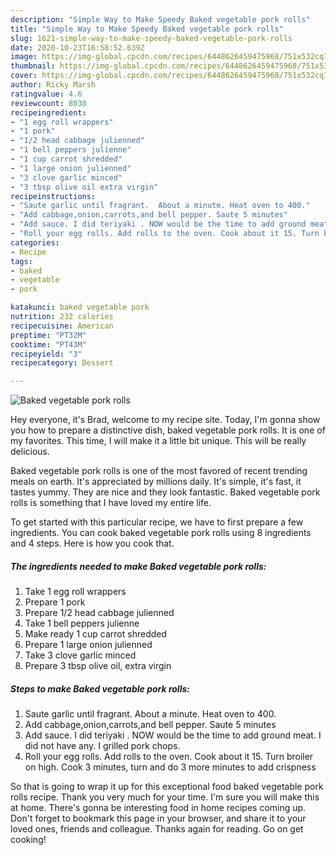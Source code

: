 ```yaml
---
description: "Simple Way to Make Speedy Baked vegetable pork rolls"
title: "Simple Way to Make Speedy Baked vegetable pork rolls"
slug: 1621-simple-way-to-make-speedy-baked-vegetable-pork-rolls
date: 2020-10-23T16:58:52.639Z
image: https://img-global.cpcdn.com/recipes/6448626459475968/751x532cq70/baked-vegetable-pork-rolls-recipe-main-photo.jpg
thumbnail: https://img-global.cpcdn.com/recipes/6448626459475968/751x532cq70/baked-vegetable-pork-rolls-recipe-main-photo.jpg
cover: https://img-global.cpcdn.com/recipes/6448626459475968/751x532cq70/baked-vegetable-pork-rolls-recipe-main-photo.jpg
author: Ricky Marsh
ratingvalue: 4.6
reviewcount: 8030
recipeingredient:
- "1 egg roll wrappers"
- "1 pork"
- "1/2 head cabbage julienned"
- "1 bell peppers julienne"
- "1 cup carrot shredded"
- "1 large onion julienned"
- "3 clove garlic minced"
- "3 tbsp olive oil extra virgin"
recipeinstructions:
- "Saute garlic until fragrant.  About a minute. Heat oven to 400."
- "Add cabbage,onion,carrots,and bell pepper. Saute 5 minutes"
- "Add sauce. I did teriyaki . NOW would be the time to add ground meat. I did not have any. I grilled pork chops."
- "Roll your egg rolls. Add rolls to the oven. Cook about it 15. Turn broiler on high. Cook 3 minutes, turn and do 3 more minutes to add crispness"
categories:
- Recipe
tags:
- baked
- vegetable
- pork

katakunci: baked vegetable pork 
nutrition: 232 calories
recipecuisine: American
preptime: "PT32M"
cooktime: "PT43M"
recipeyield: "3"
recipecategory: Dessert

---
```



![Baked vegetable pork rolls](https://img-global.cpcdn.com/recipes/6448626459475968/751x532cq70/baked-vegetable-pork-rolls-recipe-main-photo.jpg)

Hey everyone, it's Brad, welcome to my recipe site. Today, I'm gonna show you how to prepare a distinctive dish, baked vegetable pork rolls. It is one of my favorites. This time, I will make it a little bit unique. This will be really delicious.

Baked vegetable pork rolls is one of the most favored of recent trending meals on earth. It's appreciated by millions daily. It's simple, it's fast, it tastes yummy. They are nice and they look fantastic. Baked vegetable pork rolls is something that I have loved my entire life.




To get started with this particular recipe, we have to first prepare a few ingredients. You can cook baked vegetable pork rolls using 8 ingredients and 4 steps. Here is how you cook that.

<!--inarticleads1-->

##### The ingredients needed to make Baked vegetable pork rolls:

1. Take 1 egg roll wrappers
1. Prepare 1 pork
1. Prepare 1/2 head cabbage julienned
1. Take 1 bell peppers julienne
1. Make ready 1 cup carrot shredded
1. Prepare 1 large onion julienned
1. Take 3 clove garlic minced
1. Prepare 3 tbsp olive oil, extra virgin




<!--inarticleads2-->

##### Steps to make Baked vegetable pork rolls:

1. Saute garlic until fragrant.  About a minute. Heat oven to 400.
1. Add cabbage,onion,carrots,and bell pepper. Saute 5 minutes
1. Add sauce. I did teriyaki . NOW would be the time to add ground meat. I did not have any. I grilled pork chops.
1. Roll your egg rolls. Add rolls to the oven. Cook about it 15. Turn broiler on high. Cook 3 minutes, turn and do 3 more minutes to add crispness




So that is going to wrap it up for this exceptional food baked vegetable pork rolls recipe. Thank you very much for your time. I'm sure you will make this at home. There's gonna be interesting food in home recipes coming up. Don't forget to bookmark this page in your browser, and share it to your loved ones, friends and colleague. Thanks again for reading. Go on get cooking!
